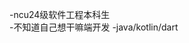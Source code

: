  -ncu24级软件工程本科生  
 -不知道自己想干嘛端开发 
 -java/kotlin/dart 

<!---
wwb-cloud/wwb-cloud is a ✨ special ✨ repository because its `README.md` (this file) appears on your GitHub profile.
You can click the Preview link to take a look at your changes.
--->
